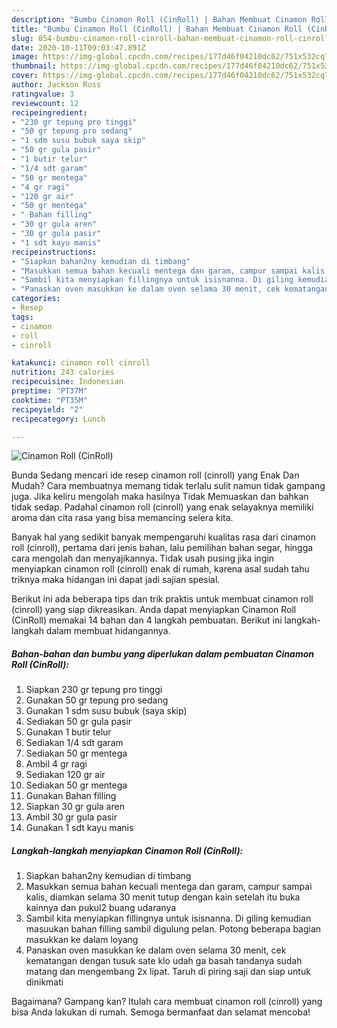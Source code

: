 ```yaml
---
description: "Bumbu Cinamon Roll (CinRoll) | Bahan Membuat Cinamon Roll (CinRoll) Yang Sedap"
title: "Bumbu Cinamon Roll (CinRoll) | Bahan Membuat Cinamon Roll (CinRoll) Yang Sedap"
slug: 854-bumbu-cinamon-roll-cinroll-bahan-membuat-cinamon-roll-cinroll-yang-sedap
date: 2020-10-11T09:03:47.891Z
image: https://img-global.cpcdn.com/recipes/177d46f04210dc62/751x532cq70/cinamon-roll-cinroll-foto-resep-utama.jpg
thumbnail: https://img-global.cpcdn.com/recipes/177d46f04210dc62/751x532cq70/cinamon-roll-cinroll-foto-resep-utama.jpg
cover: https://img-global.cpcdn.com/recipes/177d46f04210dc62/751x532cq70/cinamon-roll-cinroll-foto-resep-utama.jpg
author: Jackson Ross
ratingvalue: 3
reviewcount: 12
recipeingredient:
- "230 gr tepung pro tinggi"
- "50 gr tepung pro sedang"
- "1 sdm susu bubuk saya skip"
- "50 gr gula pasir"
- "1 butir telur"
- "1/4 sdt garam"
- "50 gr mentega"
- "4 gr ragi"
- "120 gr air"
- "50 gr mentega"
- " Bahan filling"
- "30 gr gula aren"
- "30 gr gula pasir"
- "1 sdt kayu manis"
recipeinstructions:
- "Siapkan bahan2ny kemudian di timbang"
- "Masukkan semua bahan kecuali mentega dan garam, campur sampai kalis, diamkan selama 30 menit tutup dengan kain setelah itu buka kainnya dan pukul2 buang udaranya"
- "Sambil kita menyiapkan fillingnya untuk isisnanna. Di giling kemudian masuukan bahan filling sambil digulung pelan. Potong beberapa bagian masukkan ke dalam loyang"
- "Panaskan oven masukkan ke dalam oven selama 30 menit, cek kematangan dengan tusuk sate klo udah ga basah tandanya sudah matang dan mengembang 2x lipat. Taruh di piring saji dan siap untuk dinikmati"
categories:
- Resep
tags:
- cinamon
- roll
- cinroll

katakunci: cinamon roll cinroll 
nutrition: 243 calories
recipecuisine: Indonesian
preptime: "PT37M"
cooktime: "PT35M"
recipeyield: "2"
recipecategory: Lunch

---
```



![Cinamon Roll (CinRoll)](https://img-global.cpcdn.com/recipes/177d46f04210dc62/751x532cq70/cinamon-roll-cinroll-foto-resep-utama.jpg)

Bunda Sedang mencari ide resep cinamon roll (cinroll) yang Enak Dan Mudah? Cara membuatnya memang tidak terlalu sulit namun tidak gampang juga. Jika keliru mengolah maka hasilnya Tidak Memuaskan dan bahkan tidak sedap. Padahal cinamon roll (cinroll) yang enak selayaknya memiliki aroma dan cita rasa yang bisa memancing selera kita.

Banyak hal yang sedikit banyak mempengaruhi kualitas rasa dari cinamon roll (cinroll), pertama dari jenis bahan, lalu pemilihan bahan segar, hingga cara mengolah dan menyajikannya. Tidak usah pusing jika ingin menyiapkan cinamon roll (cinroll) enak di rumah, karena asal sudah tahu triknya maka hidangan ini dapat jadi sajian spesial.




Berikut ini ada beberapa tips dan trik praktis untuk membuat cinamon roll (cinroll) yang siap dikreasikan. Anda dapat menyiapkan Cinamon Roll (CinRoll) memakai 14 bahan dan 4 langkah pembuatan. Berikut ini langkah-langkah dalam membuat hidangannya.

<!--inarticleads1-->

##### Bahan-bahan dan bumbu yang diperlukan dalam pembuatan Cinamon Roll (CinRoll):

1. Siapkan 230 gr tepung pro tinggi
1. Gunakan 50 gr tepung pro sedang
1. Gunakan 1 sdm susu bubuk (saya skip)
1. Sediakan 50 gr gula pasir
1. Gunakan 1 butir telur
1. Sediakan 1/4 sdt garam
1. Sediakan 50 gr mentega
1. Ambil 4 gr ragi
1. Sediakan 120 gr air
1. Sediakan 50 gr mentega
1. Gunakan  Bahan filling
1. Siapkan 30 gr gula aren
1. Ambil 30 gr gula pasir
1. Gunakan 1 sdt kayu manis




<!--inarticleads2-->

##### Langkah-langkah menyiapkan Cinamon Roll (CinRoll):

1. Siapkan bahan2ny kemudian di timbang
1. Masukkan semua bahan kecuali mentega dan garam, campur sampai kalis, diamkan selama 30 menit tutup dengan kain setelah itu buka kainnya dan pukul2 buang udaranya
1. Sambil kita menyiapkan fillingnya untuk isisnanna. Di giling kemudian masuukan bahan filling sambil digulung pelan. Potong beberapa bagian masukkan ke dalam loyang
1. Panaskan oven masukkan ke dalam oven selama 30 menit, cek kematangan dengan tusuk sate klo udah ga basah tandanya sudah matang dan mengembang 2x lipat. Taruh di piring saji dan siap untuk dinikmati




Bagaimana? Gampang kan? Itulah cara membuat cinamon roll (cinroll) yang bisa Anda lakukan di rumah. Semoga bermanfaat dan selamat mencoba!

